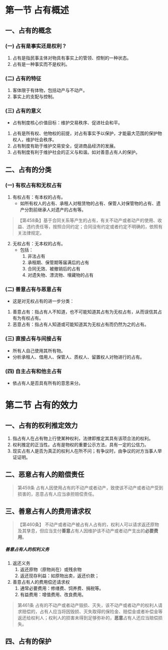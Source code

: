 # 第一节   占有概述
## 一、占有的概念
### (一) 占有是事实还是权利？
1. 占有是指民事主体对物具有事实上的管领、控制的一种状态。
2. 占有是一种事实而不是权利。
### (二) 占有的特征
1. 客体限于有体物，包括动产与不动产。
2. 事实上的支配与控制。
### (三) 占有的意义 
- 占有制度核心价值目标：维护交易秩序、促进社会和平。
1. 占有是所有权、他物权的前提，对占有事实予以保护，才能最大范围的保护物权人，维护社会秩序。
2. 占有制度有助于维护交易安全，促进商品经济的发展。
3. 占有制度有利于维护社会的正义与和谐。如对善意占有人的保护。
## 二、占有的分类
### (一) 有权占有和无权占有
1. 有权占有：有本权的占有。
    - 如所有权人的占有、承租人对租赁物的占有、保管人对保管物的占有、遗产分割前继承人对遗产的占有等。
>【第458条】基于合同关系等产生的占有，有关不动产或者动产的使用、收益、违约责任等，按照合同约定；合同没有约定或者约定不明确的，依照有关法律规定。
2. 无权占有：无本权的占有。
    - 包括：
        1. 非法占有
        2. 承租期、保管期等届满后的占有
        3. 合同无效、被撤销后的占有
        4. 对遗失物、漂流物、埋藏物的占有
### (二) 善意占有与恶意占有
- 这是对无权占有的进一步分类：
1. 善意占有：指占有人不知道，也不可能知道其占有为无权占有，从而误信其占有为有权占有。 
2. 恶意占有：指占有人知道或可能知道其为无权占有而仍然为之的占有。 
### (三) 直接占有与间接占有 
- 所有人自己使用其所有物。
- 分析承租人、借用人、保管人、质权人、留置权人对物进行的占有。
### (四) 自主占有和他主占有
- 依占有人是否具有所有的意思来分。         
# 第二节  占有的效力
## 一、占有的权利推定效力
1. 指占有人在占有物上行使某种权利，法律即推定其具有该项合法的权利。
2. 权利推定的正当性。占有是物权的重要公示方法，具有一定的公信力。
3. 现实占有人是否为真正的权利人在所不问；有争议时，由争议的对方当事人举证证明。
## 二、恶意占有人的赔偿责任
>第459条 占有人因使用占有的不动产或者动产，致使该不动产或者动产受到损害的，恶意占有人应当承担赔偿责任。
## 三、善意占有人的费用请求权
>【第460条】 不动产或者动产被占有人占有的，权利人可以请求返还原物及其孳息，但应当支付**善意**占有人因维护该不动产或者动产支出的**必要费用**。
##### 善意占有人的权利义务
1. 返还义务
    1. 返还原物（原物尚在）或残余物
    2. 返还现存利益：如原物出卖，返还价款；
2. 善意占有人的费用偿还请求权
    1. 通常必要费用：修缮费、饲养费、捐税等。
    2. 有益费用：增值费用、改良费用。
>第461条 占有的不动产或者动产毁损、灭失，该不动产或者动产的权利人请求赔偿的，占有人应当将因毁损、灭失取得的保险金、赔偿金或者补偿金等返还给权利人；权利人的损害未得到足够弥补的，**恶意**占有人还应当赔偿损失。
## 四、占有的保护
